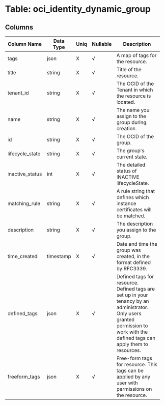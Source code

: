 # Table: oci_identity_dynamic_group

## Columns 

|  Column Name   |  Data Type  | Uniq | Nullable | Description | 
|  ----  | ----  | ----  | ----  | ---- | 
| tags | json | X | √ | A map of tags for the resource. | 
| title | string | X | √ | Title of the resource. | 
| tenant_id | string | X | √ | The OCID of the Tenant in which the resource is located. | 
| name | string | X | √ | The name you assign to the group during creation. | 
| id | string | X | √ | The OCID of the group. | 
| lifecycle_state | string | X | √ | The group's current state. | 
| inactive_status | int | X | √ | The detailed status of INACTIVE lifecycleState. | 
| matching_rule | string | X | √ | A rule string that defines which instance certificates will be matched. | 
| description | string | X | √ | The description you assign to the group. | 
| time_created | timestamp | X | √ | Date and time the group was created, in the format defined by RFC3339. | 
| defined_tags | json | X | √ | Defined tags for resource. Defined tags are set up in your tenancy by an administrator. Only users granted permission to work with the defined tags can apply them to resources. | 
| freeform_tags | json | X | √ | Free-form tags for resource. This tags can be applied by any user with permissions on the resource. | 


